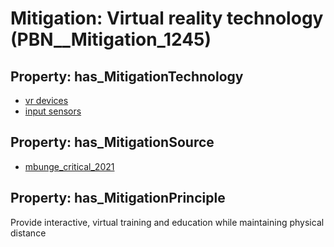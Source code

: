 # Mitigation: __Virtual reality technology__ (PBN__Mitigation_1245)

## Property: has_MitigationTechnology

* [vr devices](../Technology/PBN__Technology_3763)
* [input sensors](../Technology/PBN__Technology_3764)

## Property: has_MitigationSource

* [mbunge_critical_2021](../Article/PBN__Article_91)

## Property: has_MitigationPrinciple

Provide interactive, virtual training and education while maintaining physical distance

